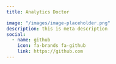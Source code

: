 ```yaml
---
title: Analytics Doctor

image: "/images/image-placeholder.png"
description: this is meta description
social:
  - name: github
    icon: fa-brands fa-github
    link: https://github.com
---
```


